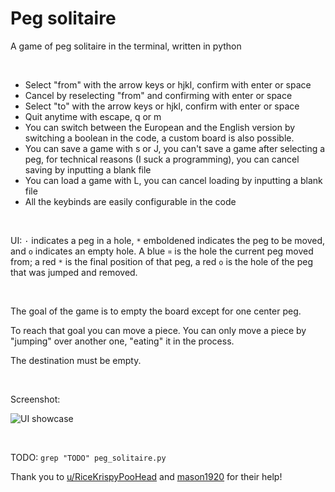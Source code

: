 # Peg solitaire
A game of peg solitaire in the terminal, written in python

<br>

- Select "from" with the arrow keys or hjkl, confirm with enter or space
- Cancel by reselecting "from" and confirming with enter or space
- Select "to" with the arrow keys or hjkl, confirm with enter or space
- Quit anytime with escape, q or m
- You can switch between the European and the English version by switching a boolean in the code, a custom board is also possible.
- You can save a game with s or J, you can't save a game after selecting a peg, for technical reasons (I suck a programming), you can cancel saving by inputting a blank file
- You can load a game with L, you can cancel loading by inputting a blank file
- All the keybinds are easily configurable in the code

<br>

UI: `·` indicates a peg in a hole, `*` emboldened indicates the peg to be moved,
and `o` indicates an empty hole. A blue `¤` is the hole the current peg moved from;
a red `*` is the final position of that peg, a red `o` is the hole of the peg that was jumped and removed.

<br>

The goal of the game is to empty the board except for one center peg.

To reach that goal you can move a piece. You can only move a piece by "jumping"
over another one, "eating" it in the process.

The destination must be empty.

<br>

Screenshot:

![UI showcase](https://gist.github.com/anakojm/f6ef6eba4160d95a59cfa3d500244051/raw/33848f36bfda2865ddaf2a5af69d1eac6794bfa6/showcase.png)

<br>

TODO: `grep "TODO" peg_solitaire.py`

Thank you to [u/RiceKrispyPooHead](https://www.reddit.com/user/RiceKrispyPooHead/) and [mason1920](https://github.com/mason1920) for their help!

